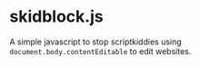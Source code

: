 skidblock.js
============

A simple javascript to stop scriptkiddies using `document.body.contentEditable` to edit websites. 
